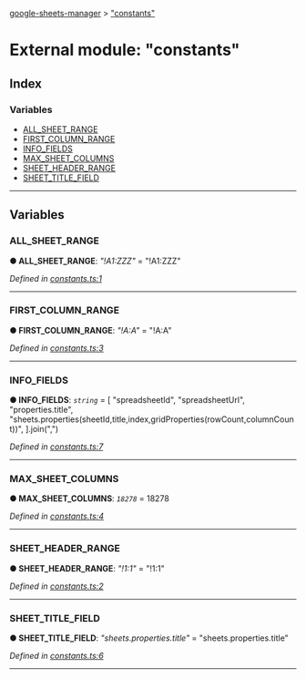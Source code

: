 [google-sheets-manager](../README.md) > ["constants"](../modules/_constants_.md)



# External module: "constants"

## Index

### Variables

* [ALL_SHEET_RANGE](_constants_.md#all_sheet_range)
* [FIRST_COLUMN_RANGE](_constants_.md#first_column_range)
* [INFO_FIELDS](_constants_.md#info_fields)
* [MAX_SHEET_COLUMNS](_constants_.md#max_sheet_columns)
* [SHEET_HEADER_RANGE](_constants_.md#sheet_header_range)
* [SHEET_TITLE_FIELD](_constants_.md#sheet_title_field)



---
## Variables
<a id="all_sheet_range"></a>

###  ALL_SHEET_RANGE

**●  ALL_SHEET_RANGE**:  *"!A1:ZZZ"*  = "!A1:ZZZ"

*Defined in [constants.ts:1](https://github.com/AbdelrahmanRamadan/google-sheets-manager/blob/d86bb83/src/constants.ts#L1)*





___

<a id="first_column_range"></a>

###  FIRST_COLUMN_RANGE

**●  FIRST_COLUMN_RANGE**:  *"!A:A"*  = "!A:A"

*Defined in [constants.ts:3](https://github.com/AbdelrahmanRamadan/google-sheets-manager/blob/d86bb83/src/constants.ts#L3)*





___

<a id="info_fields"></a>

###  INFO_FIELDS

**●  INFO_FIELDS**:  *`string`*  =  [
	"spreadsheetId",
	"spreadsheetUrl",
	"properties.title",
	"sheets.properties(sheetId,title,index,gridProperties(rowCount,columnCount))",
].join(",")

*Defined in [constants.ts:7](https://github.com/AbdelrahmanRamadan/google-sheets-manager/blob/d86bb83/src/constants.ts#L7)*





___

<a id="max_sheet_columns"></a>

###  MAX_SHEET_COLUMNS

**●  MAX_SHEET_COLUMNS**:  *`18278`*  = 18278

*Defined in [constants.ts:4](https://github.com/AbdelrahmanRamadan/google-sheets-manager/blob/d86bb83/src/constants.ts#L4)*





___

<a id="sheet_header_range"></a>

###  SHEET_HEADER_RANGE

**●  SHEET_HEADER_RANGE**:  *"!1:1"*  = "!1:1"

*Defined in [constants.ts:2](https://github.com/AbdelrahmanRamadan/google-sheets-manager/blob/d86bb83/src/constants.ts#L2)*





___

<a id="sheet_title_field"></a>

###  SHEET_TITLE_FIELD

**●  SHEET_TITLE_FIELD**:  *"sheets.properties.title"*  = "sheets.properties.title"

*Defined in [constants.ts:6](https://github.com/AbdelrahmanRamadan/google-sheets-manager/blob/d86bb83/src/constants.ts#L6)*





___


